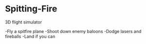 # Spitting-Fire
3D flight simulator

-Fly a spitfire plane
-Shoot down enemy baloons
-Dodge lasers and fireballs
-Land if you can
